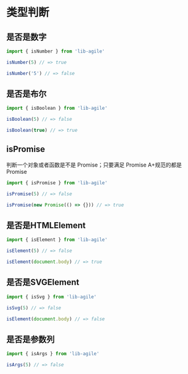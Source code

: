# 类型判断

## 是否是数字

```javascript
import { isNumber } from 'lib-agile'

isNumber(5) // => true

isNumber('5') // => false
```

## 是否是布尔

```javascript
import { isBoolean } from 'lib-agile'

isBoolean(5) // => false

isBoolean(true) // => true
```

## isPromise

判断一个对象或者函数是不是 Promise；只要满足 Promise A+规范的都是 Promise

```javascript
import { isPromise } from 'lib-agile'

isPromise(5) // => false

isPromise(new Promise(() => {})) // => true
```

## 是否是HTMLElement

```javascript
import { isElement } from 'lib-agile'

isElement(5) // => false

isElement(document.body) // => true
```

## 是否是SVGElement

```javascript
import { isSvg } from 'lib-agile'

isSvg(5) // => false

isElement(document.body) // => false
```

## 是否是参数列

```javascript
import { isArgs } from 'lib-agile'

isArgs(5) // => false
```
